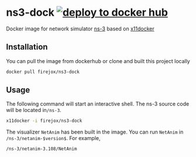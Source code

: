 # ns3-dock [![deploy to docker hub](https://github.com/firejox/ns3-dock/actions/workflows/deploy.yaml/badge.svg)](https://github.com/firejox/ns3-dock/actions/workflows/deploy.yaml)

Docker image for network simulator [ns-3](https://www.nsnam.org) based on [x11docker](https://github.com/mviereck/x11docker)

## Installation

You can pull the image from dockerhub or clone and built this project locally

```sh
docker pull firejox/ns3-dock
```

## Usage

The following command will start an interactive shell. The ns-3 source code will be located in`/ns-3`.
```sh
x11docker -i firejox/ns3-dock
```

The visualizer `NetAnim` has been built in the image. You can run `NetAnim` in `/ns-3/netanim-$version$`. For example,
```sh
/ns-3/netanim-3.108/NetAnim
```

